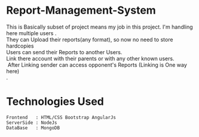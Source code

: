 # Report-Management-System
  This is Basically subset of project means my job in this project.
  I'm handling here multiple users .<br>They can Upload their reports(any format), so now no need to store hardcopies <br>Users can send their Reports to another Users.<br>
  Link there account with their parents or with any other known users. <br>
  After Linking sender can access opponent's Reports (Linking is One way here) <br>
 .
# Technologies Used
    Frontend   : HTML/CSS Bootstrap AngularJs
    ServerSide : NodeJs
    DataBase   : MongoDB
